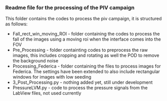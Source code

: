 ### Readme file for the processing of the PIV campaign
This folder contains the codes to process the piv campaign, it is structured as follows:
* Fall_rect_win_moving_ROI - folder containing the codes to process the fall of the images using a moving roi when
the interface comes into the FOV
* Pre_Processing - folder containting codes to preprocess the raw images, this includes cropping and rotating as well
the POD to remove the background noise
* Processing_Federica - folder containing the files to process images for Federica. The settings have been extended to 
also include rectangular windows for images with low seeding
* 3_Post_Processing.py - nothing added yet, still under development
* PressureLVM.py - code to process the pressure signals from the LabView files, not used currently